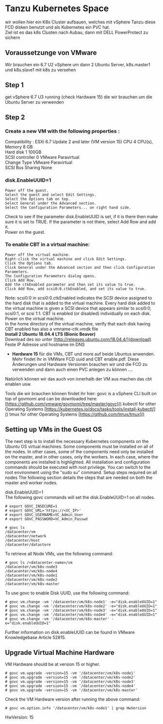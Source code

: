 # Tanzu Kubernetes Space

wir wollen hier ein K8s Cluster aufbauen, welches mit vSphere Tanzu diese FCD disken benutzt und als Kubernetes ein PVC hat.  
Ziel ist es das k8s Clusten nach Aubau, dann mit DELL PowerProtect zu sichern

## Voraussetzunge von VMware     
Wir brauchen ein 6.7 U2 vSphere um dann 2 Ubuntu Server, k8s.master1 und k8s.slave1 mit k8s zu versehen

## Step 1
get vSphere 6.7 U3 running (check Hardware 15) die wir brauchen um die Ubuntu Server zu verwenden

## Step 2

### Create a new VM with the following properties :
Compatibility : ESXi 6.7 Update 2 and later (VM version 15)
CPU 4 CPU(s),  
Memory 8 GB  
Hard disk 1 100GB  
SCSI controller 0 VMware Paravirtual    
Change Type VMware Paravirtual     
SCSI Bus Sharing None  

### disk.EnableUUID=1  
    Power off the guest.  
    Select the guest and select Edit Settings.  
    Select the Options tab on top.  
    Select General under the Advanced section.  
    Select the Configuration Parameters... on right hand side.  

Check to see if the parameter disk.EnableUUID is set, if it is there then make sure it is set to TRUE. If the parameter is not there, select Add Row and add it.  
Power on the guest. 


### To enable CBT in a virtual machine:  
    Power off the virtual machine.    
    Right-click the virtual machine and click Edit Settings.  
    Click the Options tab.  
    Click General under the Advanced section and then click Configuration Parameters.         
    The Configuration Parameters dialog opens.  
    Click Add Row.  
    Add the ctkEnabled parameter and then set its value to true.  
    Click Add Row, add scsi0:0.ctkEnabled, and set its value to true.  

Note: scsi0:0 in scsi0:0.ctkEnabled indicates the SCSI device assigned to the hard disk that is added to the virtual machine. Every hard disk added to the virtual machine is given a SCSI device that appears similar to scsi0:0, scsi0:1, or scsi 1:1. CBT is enabled (or disabled) individually on each disk.  
Power on the virtual machine.  
In the home directory of the virtual machine, verify that each disk having CBT enabled has also a vmname-ctk.vmdk file  
**Install 2 Ubuntu 18.04.4 LTS (Bionic Beaver)**  
Download des iso unter [http://releases.ubuntu.com/18.04.4/](download)  
Feste IP Adresse und hostname im DNS  

- **Hardware 15** für die VMs, CBT und more auf beide Ubuntus anwenden. Mehr findet ihr in VMWare FCD uuid and CBT enable.pdf.  Diese Änderungen und Hardware Versionen brauchen wir und die FCD zu verwenden und dann auch einen PVC anlegen zu können ....

Natürlich können wir das auch von innerhalb der VM aus machen das cbt enablen usw. 

Tools die wir brauchen können findet ihr hier:
govc is a vSphere CLI built on top of govmomi and can be downloaded here: [https://github.com/vmware/govmomi/tree/master/govc]()
kubectl for other Operating Systems [https://kubernetes.io/docs/tasks/tools/install-kubectl/]()
tmux for other Operating Systems [https://github.com/tmux/tmux]()

## Setting up VMs in the Guest OS
The next step is to install the necessary Kubernetes components on the Ubuntu OS virtual machines. Some components must be installed on all of the nodes. In other cases, some of the components need only be installed on the master, and in other cases, only the workers. In each case, where the components are installed is highlighted. All installation and configuration commands should be executed with root privilege. You can switch to the root environment using the "sudo su" command. Setup steps required on all nodes The following section details the steps that are needed on both the master and worker nodes.

disk.EnableUUID=1  
The following govc commands will set the disk.EnableUUID=1 on all nodes.  

    # export GOVC_INSECURE=1  
    # export GOVC_URL='https://<VC_IP>'  
    # export GOVC_USERNAME=VC_Admin_User  
    # export GOVC_PASSWORD=VC_Admin_Passwd  

    # govc ls  
    /datacenter/vm  
    /datacenter/network  
    /datacenter/host  
    /datacenter/datastore  

To retrieve all Node VMs, use the following command:  
  
    # govc ls /<datacenter-name>/vm  
    /datacenter/vm/k8s-node3  
    /datacenter/vm/k8s-node4  
    /datacenter/vm/k8s-node1  
    /datacenter/vm/k8s-node2  
    /datacenter/vm/k8s-master  

To use govc to enable Disk UUID, use the following command:  
  
    # govc vm.change -vm '/datacenter/vm/k8s-node1' -e="disk.enableUUID=1"    
    # govc vm.change -vm '/datacenter/vm/k8s-node2' -e="disk.enableUUID=1"  
    # govc vm.change -vm '/datacenter/vm/k8s-node3' -e="disk.enableUUID=1"  
    # govc vm.change -vm '/datacenter/vm/k8s-node4' -e="disk.enableUUID=1"  
    # govc vm.change -vm '/datacenter/vm/k8s-master' -e="disk.enableUUID=1"  
Further information on disk.enableUUID can be found in VMware Knowledgebase Article 52815.  

## Upgrade Virtual Machine Hardware  
VM Hardware should be at version 15 or higher.  

    # govc vm.upgrade -version=15 -vm '/datacenter/vm/k8s-node1'  
    # govc vm.upgrade -version=15 -vm '/datacenter/vm/k8s-node2'  
    # govc vm.upgrade -version=15 -vm '/datacenter/vm/k8s-node3'  
    # govc vm.upgrade -version=15 -vm '/datacenter/vm/k8s-node4'  
    # govc vm.upgrade -version=15 -vm '/datacenter/vm/k8s-master'  

Check the VM Hardware version after running the above command:  
  
    # govc vm.option.info '/datacenter/vm/k8s-node1' | grep HwVersion  
HwVersion:           15  